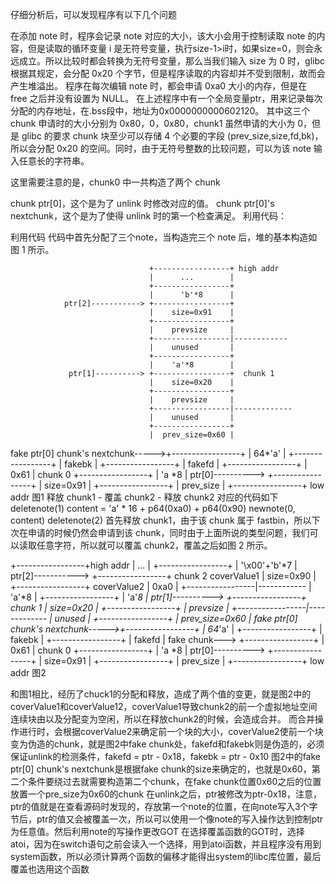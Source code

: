 仔细分析后，可以发现程序有以下几个问题

在添加 note 时，程序会记录 note 对应的大小，该大小会用于控制读取 note 的内容，但是读取的循环变量 i 是无符号变量，执行size-1>i时，如果size=0，则会永远成立。所以比较时都会转换为无符号变量，那么当我们输入 size 为 0 时，glibc 根据其规定，会分配 0x20 个字节，但是程序读取的内容却并不受到限制，故而会产生堆溢出。
程序在每次编辑 note 时，都会申请 0xa0 大小的内存，但是在 free 之后并没有设置为 NULL。
在上述程序中有一个全局变量ptr，用来记录每次分配的内存地址，在.bss段中，地址为0x0000000000602120。
其中这三个 chunk 申请时的大小分别为 0x80，0，0x80，chunk1 虽然申请的大小为 0，但是 glibc 的要求 chunk 块至少可以存储 4 个必要的字段 (prev_size,size,fd,bk)，所以会分配 0x20 的空间。同时，由于无符号整数的比较问题，可以为该 note 输入任意长的字符串。

这里需要注意的是，chunk0 中一共构造了两个 chunk

chunk ptr[0]，这个是为了 unlink 时修改对应的值。
chunk ptr[0]'s nextchunk，这个是为了使得 unlink 时的第一个检查满足。
利用代码：

 利用代码
代码中首先分配了三个note，当构造完三个 note 后，堆的基本构造如图 1 所示。


                                   +-----------------+ high addr
                                   |      ...        |
                                   +-----------------+
                                   |      'b'*8      |
                ptr[2]-----------> +-----------------+
                                   |    size=0x91    |
                                   +-----------------+
                                   |    prevsize     |
                                   +-----------------|------------
                                   |    unused       |
                                   +-----------------+
                                   |    'a'*8        |
                 ptr[1]----------> +-----------------+  chunk 1
                                   |    size=0x20    |
                                   +-----------------+
                                   |    prevsize     |
                                   +-----------------|-------------
                                   |    unused       |
                                   +-----------------+
                                   |  prev_size=0x60 |
fake ptr[0] chunk's nextchunk----->+-----------------+
                                   |    64*'a'       |
                                   +-----------------+
                                   |    fakebk       |
                                   +-----------------+
                                   |    fakefd       |
                                   +-----------------+
                                   |    0x61         |  chunk 0
                                   +-----------------+
                                   |    'a *8        |
                 ptr[0]----------> +-----------------+
                                   |    size=0x91    |
                                   +-----------------+
                                   |    prev_size    |
                                   +-----------------+  low addr
                                           图1
释放 chunk1 - 覆盖 chunk2 - 释放 chunk2
对应的代码如下
deletenote(1)
content = 'a' * 16 + p64(0xa0) + p64(0x90)
newnote(0, content)
deletenote(2)
首先释放 chunk1，由于该 chunk 属于 fastbin，所以下次在申请的时候仍然会申请到该 chunk，同时由于上面所说的类型问题，我们可以读取任意字符，所以就可以覆盖 chunk2，覆盖之后如图 2 所示。

+-----------------+high addr
                                   |      ...        |
                                   +-----------------+
                                   |   '\x00'+'b'*7  |
                ptr[2]-----------> +-----------------+ chunk 2
                coverValue1        |    size=0x90    |
                                   +-----------------+
                coverValue2        |    0xa0         |
                                   +-----------------|------------
                                   |    'a'*8        |
                                   +-----------------+
                                   |    'a'*8        |
                 ptr[1]----------> +-----------------+ chunk 1
                                   |    size=0x20    |
                                   +-----------------+
                                   |    prevsize     |
                                   +-----------------|-------------
                                   |    unused       |
                                   +-----------------+
                                   |  prev_size=0x60 |
fake ptr[0] chunk's nextchunk----->+-----------------+
                                   |    64*'a'       |
                                   +-----------------+
                                   |    fakebk       |
                                   +-----------------+
                                   |    fakefd       |
               fake chunk--->      +-----------------+
                                   |    0x61         |  chunk 0
                                   +-----------------+
                                   |    'a *8        |
                 ptr[0]----------> +-----------------+
                                   |    size=0x91    |
                                   +-----------------+
                                   |    prev_size    |
                                   +-----------------+  low addr
                                           图2



和图1相比，经历了chuck1的分配和释放，造成了两个值的变更，就是图2中的coverValue1和coverValue12，coverValue1导致chunk2的前一个虚拟地址空间连续块由以及分配变为空闲，所以在释放chunk2的时候，会造成合并。
而合并操作进行时，会根据coverValue2来确定前一个块的大小，coverValue2使前一个块变为伪造的chunk，就是图2中fake chunk处，fakefd和fakebk则是伪造的，必须保证unlink的检测条件，fakefd = ptr - 0x18，fakebk = ptr - 0x10
图2中的fake ptr[0] chunk's nextchunk是根据fake chunk的size来确定的，也就是0x60，第二个条件要绕过去就需要构造第二个chunk，在fake chunk位置0x60之后的位置放置一个pre_size为0x60的chunk
在unlink之后，ptr被修改为ptr-0x18，注意，ptr的值就是在查看源码时发现的，存放第一个note的位置，在向note写入3个字节后，ptr的值又会被覆盖一次，所以可以使用一个像note的写入操作达到控制ptr为任意值。然后利用note的写操作更改GOT
在选择覆盖函数的GOT时，选择atoi，因为在switch语句之前会读入一个选择，用到atoi函数，并且程序没有用到system函数，所以必须计算两个函数的偏移才能得出system的libc库位置，最后覆盖也选用这个函数
